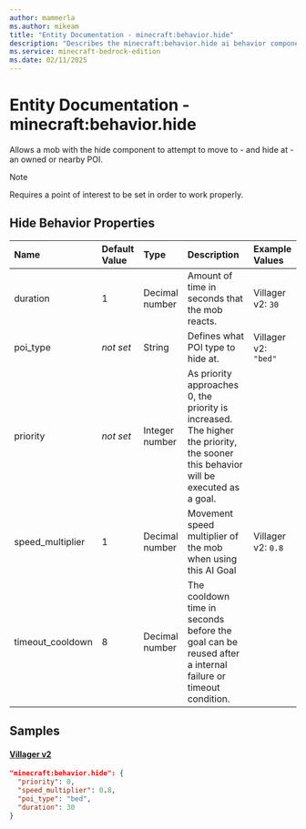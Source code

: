 ```yaml
---
author: mammerla
ms.author: mikeam
title: "Entity Documentation - minecraft:behavior.hide"
description: "Describes the minecraft:behavior.hide ai behavior component"
ms.service: minecraft-bedrock-edition
ms.date: 02/11/2025 
---
```


# Entity Documentation - minecraft:behavior.hide

Allows a mob with the hide component to attempt to move to - and hide at - an owned or nearby POI.

> [!Note]
> Requires a point of interest to be set in order to work properly.


## Hide Behavior Properties

|Name       |Default Value |Type |Description |Example Values |
|:----------|:-------------|:----|:-----------|:------------- |
| duration | 1 | Decimal number | Amount of time in seconds that the mob reacts. | Villager v2: `30` | 
| poi_type | *not set* | String | Defines what POI type to hide at. | Villager v2: `"bed"` | 
| priority | *not set* | Integer number | As priority approaches 0, the priority is increased. The higher the priority, the sooner this behavior will be executed as a goal. |  | 
| speed_multiplier | 1 | Decimal number | Movement speed multiplier of the mob when using this AI Goal | Villager v2: `0.8` | 
| timeout_cooldown | 8 | Decimal number | The cooldown time in seconds before the goal can be reused after a internal failure or timeout condition. |  | 

## Samples

#### [Villager v2](https://github.com/Mojang/bedrock-samples/tree/preview/behavior_pack/entities/villager_v2.json)


```json
"minecraft:behavior.hide": {
  "priority": 0,
  "speed_multiplier": 0.8,
  "poi_type": "bed",
  "duration": 30
}
```

